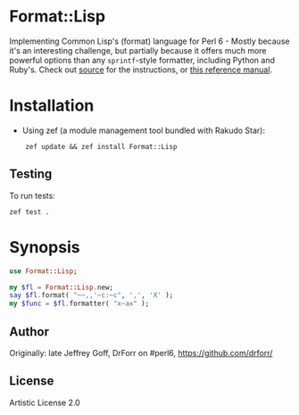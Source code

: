 Format::Lisp
============

Implementing Common Lisp's (format) language for Perl 6 - Mostly because it's
an interesting challenge, but partially because it offers much more powerful
options than any `sprintf`-style formatter, including Python and Ruby's. 
Check out [source](lib/Format/Lisp.pm6) for the instructions, or [this 
reference manual](https://www.cs.cmu.edu/Groups/AI/html/cltl/clm/node200.html).


Installation
============

* Using zef (a module management tool bundled with Rakudo Star):

```
    zef update && zef install Format::Lisp
```

## Testing

To run tests:

```
zef test .
```

# Synopsis

```raku
use Format::Lisp;

my $fl = Format::Lisp.new;
say $fl.format( "~~,,'~c:~c", ',', 'X' );
my $func = $fl.formatter( "x~ax" );

```

## Author

Originally: late Jeffrey Goff, DrForr on #perl6, https://github.com/drforr/

## License

Artistic License 2.0

